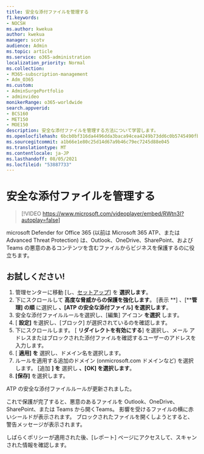 ```yaml
---
title: 安全な添付ファイルを管理する
f1.keywords:
- NOCSH
ms.author: kwekua
author: kwekua
manager: scotv
audience: Admin
ms.topic: article
ms.service: o365-administration
localization_priority: Normal
ms.collection:
- M365-subscription-management
- Adm_O365
ms.custom:
- AdminSurgePortfolio
- adminvideo
monikerRange: o365-worldwide
search.appverid:
- BCS160
- MET150
- MOE150
description: 安全な添付ファイルを管理する方法について学習します。
ms.openlocfilehash: 6bcb0bf316da4496dda3baca94cea4249b73dd6c0b5745490fbe26f632e98271
ms.sourcegitcommit: a1b66e1e80c25d14d67a9b46c79ec7245d88e045
ms.translationtype: MT
ms.contentlocale: ja-JP
ms.lasthandoff: 08/05/2021
ms.locfileid: "53887733"
---
```

# <a name="manage-safe-attachments"></a>安全な添付ファイルを管理する

> [!VIDEO https://www.microsoft.com/videoplayer/embed/RWtn3I?autoplay=false]

microsoft Defender for Office 365 (以前は Microsoft 365 ATP、または Advanced Threat Protection) は、Outlook、OneDrive、SharePoint、および Teams の悪意のあるコンテンツを含むファイルからビジネスを保護するのに役立ちます。

## <a name="try-it"></a>お試しください!

1. 管理センターに移動 [し、[セットアップ](https://admin.microsoft.com)] を **選択します**。
1. 下にスクロールして **高度な脅威からの保護を強化します**。 [表示 **] 、[****管理] の順** に選択し **、[ATP の安全な添付ファイル] を選択します**。
1. 安全な添付ファイルルールを選択し、[編集] アイコン **を選択** します。
1. [ **設定]** を選択し、[ブロック] が選択されているのを確認します。
1. 下にスクロールします。 [ **リダイレクトを有効にする**] を選択し、メール アドレスまたはブロックされた添付ファイルを確認するユーザーのアドレスを入力します。
1. [ **適用] を** 選択し、ドメイン名を選択します。
1. ルールを適用する追加のドメイン (onmicrosoft.com ドメインなど) を選択します。 [追加 **] を** 選択し **、[OK] を選択します**。
1. **[保存]** を選択します。

ATP の安全な添付ファイルルールが更新されました。

これで保護が完了すると、悪意のあるファイルを Outlook、OneDrive、SharePoint、または Teams から開くTeams。 影響を受けるファイルの横に赤いシールドが表示されます。 ブロックされたファイルを開くしようとすると、警告メッセージが表示されます。

しばらくポリシーが適用された後、[レポート] ページにアクセスして、スキャンされた情報を確認します。